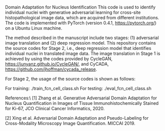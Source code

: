 Domain Adaptation for Nucleus Identification
This code is used to identify individual nuclei with generative adversarial learning for cross-site histopathological image data, which are acquired from different institutions. The code is implemented with PyTorch (version 0.4.1, https://pytorch.org/) on a Ubuntu Linux machine. 

The method described in the manuscript include two stages: (1) adversarial image translation and (2) deep regression model. This repository contains the source codes for Stage 2, i.e., deep regression model that identifies individual nuclei in translated image data. The image translation in Stage 1 is achieved by using the codes provided by CycleGAN, https://junyanz.github.io/CycleGAN/, and CyCADA, https://github.com/jhoffman/cycada_release.

For Stage 2, the usage of the source codes is shown as follows:

For training: ./train_fcn_cell_class.sh For testing: ./eval_fcn_cell_class.sh

References:\ 
[1] Zhang et al. Generative Adversarial Domain Adaptation for Nucleus Quantification in Images of Tissue Immunohistochemically Stained for Ki-67, JCO Clinical Cancer Informatics, 2020.

[2] Xing et al. Adversarial Domain Adaptation and Pseudo-Labeling for Cross-Modality Microscopy Image Quantification. MICCAI 2019.
